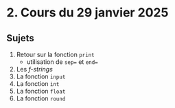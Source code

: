 # 2. Cours du 29 janvier 2025

## Sujets

1. Retour sur la fonction `print`
    - utilisation de `sep=` et `end=`
2. Les *f-strings*
3. La fonction `input`
4. La fonction `int`
5. La fonction `float`
6. La fonction `round`
